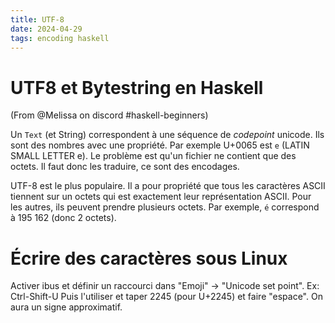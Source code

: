 ```yaml
---
title: UTF-8
date: 2024-04-29
tags: encoding haskell
---
```


# UTF8 et Bytestring en Haskell

(From \@Melissa on discord #haskell-beginners)

Un `Text` (et  String) correspondent à une séquence de *codepoint* unicode. Ils sont des nombres avec une propriété.
Par exemple U+0065 est `e` (LATIN SMALL LETTER e).
Le problème est qu'un fichier ne contient que des octets. Il faut donc les traduire, ce sont des encodages.

UTF-8 est le plus populaire. Il a pour propriété que tous les caractères ASCII tiennent sur un octets qui est exactement leur représentation ASCII.
Pour les autres, ils peuvent prendre plusieurs octets. Par exemple, `é` correspond à 195 162 (donc 2 octets).

# Écrire des caractères sous Linux
Activer ibus et définir un raccourci dans "Emoji" -> "Unicode set point". Ex: Ctrl-Shift-U
Puis l'utiliser et taper 2245 (pour U+2245) et faire "espace". On aura un signe approximatif.

